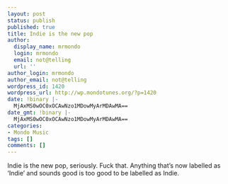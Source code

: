 ```yaml
---
layout: post
status: publish
published: true
title: Indie is the new pop
author:
  display_name: mrmondo
  login: mrmondo
  email: not@telling
  url: ''
author_login: mrmondo
author_email: not@telling
wordpress_id: 1420
wordpress_url: http://wp.mondotunes.org/?p=1420
date: !binary |-
  MjAxMS0wOC0xOCAwNzo1MDowMyArMDAwMA==
date_gmt: !binary |-
  MjAxMS0wOC0xOCAwNzo1MDowMyArMDAwMA==
categories:
- Mondo Music
tags: []
comments: []
---
```

Indie is the new pop, seriously. Fuck that.
Anything that&#8217;s now labelled as &#8216;Indie&#8217; and sounds good is too good to be labelled as Indie.
